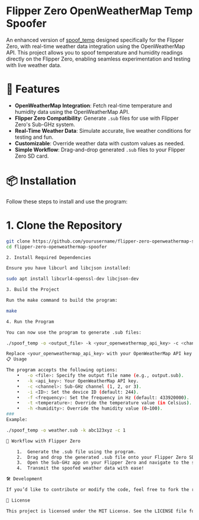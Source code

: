 # Flipper Zero OpenWeatherMap Temp Spoofer

An enhanced version of [spoof_temp](https://github.com/rgerganov/spoof_temp) designed specifically for the Flipper Zero, with real-time weather data integration using the OpenWeatherMap API. This project allows you to spoof temperature and humidity readings directly on the Flipper Zero, enabling seamless experimentation and testing with live weather data.

# 🚀 Features

- **OpenWeatherMap Integration**: Fetch real-time temperature and humidity data using the OpenWeatherMap API.
- **Flipper Zero Compatibility**: Generate `.sub` files for use with Flipper Zero's Sub-GHz system.
- **Real-Time Weather Data**: Simulate accurate, live weather conditions for testing and fun.
- **Customizable**: Override weather data with custom values as needed.
- **Simple Workflow**: Drag-and-drop generated `.sub` files to your Flipper Zero SD card.

# 📦 Installation

Follow these steps to install and use the program:

# 1. Clone the Repository

```bash
git clone https://github.com/yourusername/flipper-zero-openweathermap-spoofer.git
cd flipper-zero-openweathermap-spoofer

2. Install Required Dependencies

Ensure you have libcurl and libcjson installed:

sudo apt install libcurl4-openssl-dev libcjson-dev

3. Build the Project

Run the make command to build the program:

make

4. Run the Program

You can now use the program to generate .sub files:

./spoof_temp -o <output_file> -k <your_openweathermap_api_key> -c <channel>

Replace <your_openweathermap_api_key> with your OpenWeatherMap API key. For more usage details, see below.
📋 Usage

The program accepts the following options:
	•	-o <file>: Specify the output file name (e.g., output.sub).
	•	-k <api_key>: Your OpenWeatherMap API key.
	•	-c <channel>: Sub-GHz channel (1, 2, or 3).
	•	-i <ID>: Set the device ID (default: 244).
	•	-f <frequency>: Set the frequency in Hz (default: 433920000).
	•	-t <temperature>: Override the temperature value (in Celsius).
	•	-h <humidity>: Override the humidity value (0–100).
###
Example:

./spoof_temp -o weather.sub -k abc123xyz -c 1

🔄 Workflow with Flipper Zero

	1.	Generate the .sub file using the program.
	2.	Drag and drop the generated .sub file onto your Flipper Zero SD card (e.g., /subghz/).
	3.	Open the Sub-GHz app on your Flipper Zero and navigate to the saved file.
	4.	Transmit the spoofed weather data with ease!

🛠️ Development

If you’d like to contribute or modify the code, feel free to fork the repository and submit pull requests. Suggestions and improvements are always welcome!

📄 License

This project is licensed under the MIT License. See the LICENSE file for details.
